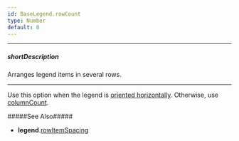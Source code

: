 ```yaml
---
id: BaseLegend.rowCount
type: Number
default: 0
---
```

---
##### shortDescription
Arranges legend items in several rows.

---
Use this option when the legend is [oriented horizontally](/api-reference/10%20UI%20Components/BaseLegend/orientation.md '{basewidgetpath}/Configuration/legend/#orientation'). Otherwise, use [columnCount](/api-reference/10%20UI%20Components/BaseLegend/columnCount.md '{basewidgetpath}/Configuration/legend/#columnCount').

#####See Also#####
- **legend**.[rowItemSpacing](/api-reference/10%20UI%20Components/BaseLegend/rowItemSpacing.md '{basewidgetpath}/Configuration/legend/#rowItemSpacing')